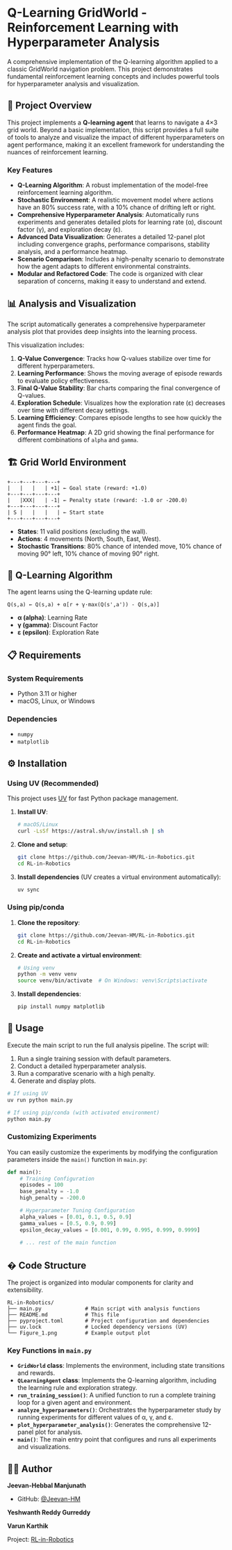 # Q-Learning GridWorld - Reinforcement Learning with Hyperparameter Analysis

A comprehensive implementation of the Q-learning algorithm applied to a classic GridWorld navigation problem. This project demonstrates fundamental reinforcement learning concepts and includes powerful tools for hyperparameter analysis and visualization.

## 🎯 Project Overview

This project implements a **Q-learning agent** that learns to navigate a 4×3 grid world. Beyond a basic implementation, this script provides a full suite of tools to analyze and visualize the impact of different hyperparameters on agent performance, making it an excellent framework for understanding the nuances of reinforcement learning.

### Key Features

- **Q-Learning Algorithm**: A robust implementation of the model-free reinforcement learning algorithm.
- **Stochastic Environment**: A realistic movement model where actions have an 80% success rate, with a 10% chance of drifting left or right.
- **Comprehensive Hyperparameter Analysis**: Automatically runs experiments and generates detailed plots for learning rate (α), discount factor (γ), and exploration decay (ε).
- **Advanced Data Visualization**: Generates a detailed 12-panel plot including convergence graphs, performance comparisons, stability analysis, and a performance heatmap.
- **Scenario Comparison**: Includes a high-penalty scenario to demonstrate how the agent adapts to different environmental constraints.
- **Modular and Refactored Code**: The code is organized with clear separation of concerns, making it easy to understand and extend.

## 📊 Analysis and Visualization

The script automatically generates a comprehensive hyperparameter analysis plot that provides deep insights into the learning process.


This visualization includes:
1.  **Q-Value Convergence**: Tracks how Q-values stabilize over time for different hyperparameters.
2.  **Learning Performance**: Shows the moving average of episode rewards to evaluate policy effectiveness.
3.  **Final Q-Value Stability**: Bar charts comparing the final convergence of Q-values.
4.  **Exploration Schedule**: Visualizes how the exploration rate (ε) decreases over time with different decay settings.
5.  **Learning Efficiency**: Compares episode lengths to see how quickly the agent finds the goal.
6.  **Performance Heatmap**: A 2D grid showing the final performance for different combinations of `alpha` and `gamma`.

## 🏗️ Grid World Environment

```
+---+---+---+---+
|   |   |   | +1| ← Goal state (reward: +1.0)
+---+---+---+---+
|   |XXX|   | -1| ← Penalty state (reward: -1.0 or -200.0)
+---+---+---+---+
| S |   |   |   | ← Start state
+---+---+---+---+
```

- **States**: 11 valid positions (excluding the wall).
- **Actions**: 4 movements (North, South, East, West).
- **Stochastic Transitions**: 80% chance of intended move, 10% chance of moving 90° left, 10% chance of moving 90° right.

## 🧠 Q-Learning Algorithm

The agent learns using the Q-learning update rule:

```
Q(s,a) ← Q(s,a) + α[r + γ·max(Q(s',a')) - Q(s,a)]
```

- **α (alpha)**: Learning Rate
- **γ (gamma)**: Discount Factor
- **ε (epsilon)**: Exploration Rate

## 📋 Requirements

### System Requirements
- Python 3.11 or higher
- macOS, Linux, or Windows

### Dependencies
- `numpy`
- `matplotlib`

## ⚙️ Installation

### Using UV (Recommended)

This project uses [UV](https://docs.astral.sh/uv/) for fast Python package management.

1.  **Install UV**:
    ```bash
    # macOS/Linux
    curl -LsSf https://astral.sh/uv/install.sh | sh
    ```
2.  **Clone and setup**:
    ```bash
    git clone https://github.com/Jeevan-HM/RL-in-Robotics.git
    cd RL-in-Robotics
    ```
3.  **Install dependencies** (UV creates a virtual environment automatically):
    ```bash
    uv sync
    ```

### Using pip/conda

1.  **Clone the repository**:
    ```bash
    git clone https://github.com/Jeevan-HM/RL-in-Robotics.git
    cd RL-in-Robotics
    ```
2.  **Create and activate a virtual environment**:
    ```bash
    # Using venv
    python -m venv venv
    source venv/bin/activate  # On Windows: venv\Scripts\activate
    ```
3.  **Install dependencies**:
    ```bash
    pip install numpy matplotlib
    ```

## 🚀 Usage

Execute the main script to run the full analysis pipeline. The script will:
1.  Run a single training session with default parameters.
2.  Conduct a detailed hyperparameter analysis.
3.  Run a comparative scenario with a high penalty.
4.  Generate and display plots.

```bash
# If using UV
uv run python main.py

# If using pip/conda (with activated environment)
python main.py
```

### Customizing Experiments

You can easily customize the experiments by modifying the configuration parameters inside the `main()` function in `main.py`:

```python
def main():
    # Training Configuration
    episodes = 100
    base_penalty = -1.0
    high_penalty = -200.0

    # Hyperparameter Tuning Configuration
    alpha_values = [0.01, 0.1, 0.5, 0.9]
    gamma_values = [0.5, 0.9, 0.99]
    epsilon_decay_values = [0.001, 0.99, 0.995, 0.999, 0.9999]
    
    # ... rest of the main function
```

## �️ Code Structure

The project is organized into modular components for clarity and extensibility.

```
RL-in-Robotics/
├── main.py              # Main script with analysis functions
├── README.md            # This file
├── pyproject.toml       # Project configuration and dependencies
├── uv.lock              # Locked dependency versions (UV)
└── Figure_1.png         # Example output plot
```

### Key Functions in `main.py`

- **`GridWorld` class**: Implements the environment, including state transitions and rewards.
- **`QLearningAgent` class**: Implements the Q-learning algorithm, including the learning rule and exploration strategy.
- **`run_training_session()`**: A unified function to run a complete training loop for a given agent and environment.
- **`analyze_hyperparameters()`**: Orchestrates the hyperparameter study by running experiments for different values of α, γ, and ε.
- **`plot_hyperparameter_analysis()`**: Generates the comprehensive 12-panel plot for analysis.
- **`main()`**: The main entry point that configures and runs all experiments and visualizations.

## 👨‍💻 Author

**Jeevan-Hebbal Manjunath**
- GitHub: [@Jeevan-HM](https://github.com/Jeevan-HM)

**Yeshwanth Reddy Gurreddy**

**Varun Karthik**

Project: [RL-in-Robotics](https://github.com/Jeevan-HM/RL-in-Robotics)
